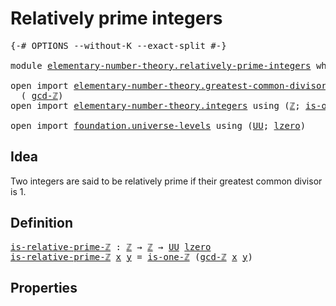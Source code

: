 # Relatively prime integers

<pre class="Agda"><a id="38" class="Symbol">{-#</a> <a id="42" class="Keyword">OPTIONS</a> <a id="50" class="Pragma">--without-K</a> <a id="62" class="Pragma">--exact-split</a> <a id="76" class="Symbol">#-}</a>

<a id="81" class="Keyword">module</a> <a id="88" href="elementary-number-theory.relatively-prime-integers.html" class="Module">elementary-number-theory.relatively-prime-integers</a> <a id="139" class="Keyword">where</a>

<a id="146" class="Keyword">open</a> <a id="151" class="Keyword">import</a> <a id="158" href="elementary-number-theory.greatest-common-divisor-integers.html" class="Module">elementary-number-theory.greatest-common-divisor-integers</a> <a id="216" class="Keyword">using</a>
  <a id="224" class="Symbol">(</a> <a id="226" href="elementary-number-theory.greatest-common-divisor-integers.html#4655" class="Function">gcd-ℤ</a><a id="231" class="Symbol">)</a>
<a id="233" class="Keyword">open</a> <a id="238" class="Keyword">import</a> <a id="245" href="elementary-number-theory.integers.html" class="Module">elementary-number-theory.integers</a> <a id="279" class="Keyword">using</a> <a id="285" class="Symbol">(</a><a id="286" href="elementary-number-theory.integers.html#1789" class="Function">ℤ</a><a id="287" class="Symbol">;</a> <a id="289" href="elementary-number-theory.integers.html#2315" class="Function">is-one-ℤ</a><a id="297" class="Symbol">)</a>

<a id="300" class="Keyword">open</a> <a id="305" class="Keyword">import</a> <a id="312" href="foundation.universe-levels.html" class="Module">foundation.universe-levels</a> <a id="339" class="Keyword">using</a> <a id="345" class="Symbol">(</a><a id="346" href="foundation-core.universe-levels.html#222" class="Primitive">UU</a><a id="348" class="Symbol">;</a> <a id="350" href="Agda.Primitive.html#764" class="Primitive">lzero</a><a id="355" class="Symbol">)</a>
</pre>
## Idea

Two integers are said to be relatively prime if their greatest common divisor is 1.

## Definition

<pre class="Agda"><a id="is-relative-prime-ℤ"></a><a id="479" href="elementary-number-theory.relatively-prime-integers.html#479" class="Function">is-relative-prime-ℤ</a> <a id="499" class="Symbol">:</a> <a id="501" href="elementary-number-theory.integers.html#1789" class="Function">ℤ</a> <a id="503" class="Symbol">→</a> <a id="505" href="elementary-number-theory.integers.html#1789" class="Function">ℤ</a> <a id="507" class="Symbol">→</a> <a id="509" href="foundation-core.universe-levels.html#222" class="Primitive">UU</a> <a id="512" href="Agda.Primitive.html#764" class="Primitive">lzero</a>
<a id="518" href="elementary-number-theory.relatively-prime-integers.html#479" class="Function">is-relative-prime-ℤ</a> <a id="538" href="elementary-number-theory.relatively-prime-integers.html#538" class="Bound">x</a> <a id="540" href="elementary-number-theory.relatively-prime-integers.html#540" class="Bound">y</a> <a id="542" class="Symbol">=</a> <a id="544" href="elementary-number-theory.integers.html#2315" class="Function">is-one-ℤ</a> <a id="553" class="Symbol">(</a><a id="554" href="elementary-number-theory.greatest-common-divisor-integers.html#4655" class="Function">gcd-ℤ</a> <a id="560" href="elementary-number-theory.relatively-prime-integers.html#538" class="Bound">x</a> <a id="562" href="elementary-number-theory.relatively-prime-integers.html#540" class="Bound">y</a><a id="563" class="Symbol">)</a>
</pre>
## Properties
